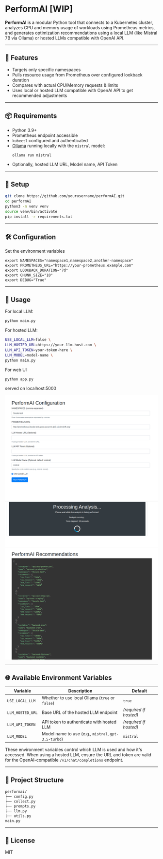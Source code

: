 # PerformAI [WIP]

**PerformAI** is a modular Python tool that connects to a Kubernetes cluster, analyzes CPU and memory usage of workloads using Prometheus metrics, and generates optimization recommendations using a local LLM (like Mistral 7B via Ollama) or hosted LLMs compatible with OpenAI API.

---

## 🚀 Features
- Targets only specific namespaces
- Pulls resource usage from Prometheus over configured lookback duration
- Compares with actual CPU/Memory requests & limits
- Uses local or hosted LLM compatible with OpenAI API to get recommended adjustments

---

## 📦 Requirements
- Python 3.9+
- Prometheus endpoint accessible
- `kubectl` configured and authenticated
- [Ollama](https://ollama.com/) running locally with the `mistral` model:
  ```bash
  ollama run mistral
  ```
- Optionally, hosted LLM URL, Model name, API Token

---

## 🔧 Setup
```bash
git clone https://github.com/yourusername/performAI.git
cd performAI
python3 -m venv venv
source venv/bin/activate
pip install -r requirements.txt
```

---

## 🛠 Configuration
Set the environment variables 
```commandline
export NAMESPACES="namespace1,namespace2,another-namespace"
export PROMETHEUS_URL="https://your-prometheus.example.com"
export LOOKBACK_DURATION="7d"
export CHUNK_SIZE="10"
export DEBUG="True"
```

---

## 🧠 Usage

For local LLM: 
```bash
python main.py
```
For hosted LLM:
```bash
USE_LOCAL_LLM=false \
LLM_HOSTED_URL=https://your-llm-host.com \
LLM_API_TOKEN=your-token-here \
LLM_MODEL=model-name \
python main.py
```
For web UI
```bash
python app.py
```
served on localhost:5000

![UI screen](./img/performAI.png)
![UI processing](./img/processing.png)
![UI results](./img/Results.png)

---

## 🌐 Available Environment Variables

| Variable           | Description                                             | Default          |
|--------------------|---------------------------------------------------------|------------------|
| `USE_LOCAL_LLM`    | Whether to use local Ollama (`true` or `false`)         | `true`           |
| `LLM_HOSTED_URL`   | Base URL of the hosted LLM endpoint                     | *(required if hosted)* |
| `LLM_API_TOKEN`    | API token to authenticate with hosted LLM              | *(required if hosted)* |
| `LLM_MODEL`        | Model name to use (e.g., `mistral`, `gpt-3.5-turbo`)    | `mistral`        |

These environment variables control which LLM is used and how it's accessed. When using a hosted LLM, ensure the URL and token are valid for the OpenAI-compatible `/v1/chat/completions` endpoint.

---

## 📂 Project Structure
```
performai/
├── config.py
├── collect.py
├── prompts.py
├── llm.py
├── utils.py          
main.py
```

---

## 📜 License
MIT
